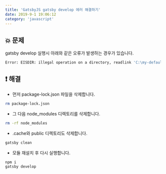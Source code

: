 ```yaml
---
title: 'GatsbyJS gatsby develop 에러 해결하기'
date: 2019-9-1 19:06:12
category: 'javascript'
---
```


## 💥 문제

gatsby develop 실행시 아래와 같은 오류가 발생하는 경우가 있습니다.

```bash
Error: EISDIR: illegal operation on a directory, readlink 'C:\my-default-starter\.cache'
```

## ❗️ 해결

-   먼저 package-lock.json 파일을 삭제합니다.

```bash
rm package-lock.json
```

-   그 다음 node_modules 디렉토리를 삭제합니다.

```bash
rm -rf node_modules
```

-   .cache와 public 디렉토리도 삭제합니다.

```bash
gatsby clean
```

-   모듈 재설치 후 다시 실행합니다.

```bash
npm i
gatsby develop
```
